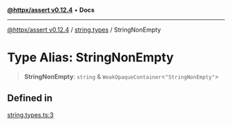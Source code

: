 [**@httpx/assert v0.12.4**](../../README.md) • **Docs**

***

[@httpx/assert v0.12.4](../../README.md) / [string.types](../README.md) / StringNonEmpty

# Type Alias: StringNonEmpty

> **StringNonEmpty**: `string` & `WeakOpaqueContainer`\<`"StringNonEmpty"`\>

## Defined in

[string.types.ts:3](https://github.com/belgattitude/httpx/blob/9d56eb57739de47a2eced4122ffa042138007013/packages/assert/src/string.types.ts#L3)
